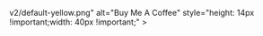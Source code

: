 v2/default-yellow.png" alt="Buy Me A Coffee" style="height: 14px !important;width: 40px !important;" ></a>



